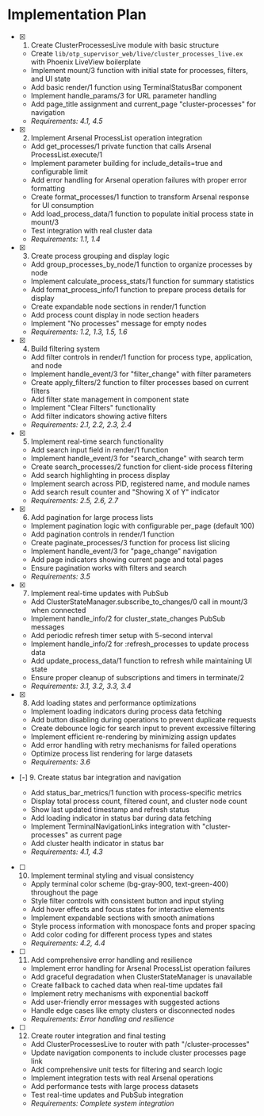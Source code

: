 # Implementation Plan

- [x] 1. Create ClusterProcessesLive module with basic structure





  - Create `lib/otp_supervisor_web/live/cluster_processes_live.ex` with Phoenix LiveView boilerplate
  - Implement mount/3 function with initial state for processes, filters, and UI state
  - Add basic render/1 function using TerminalStatusBar component
  - Implement handle_params/3 for URL parameter handling
  - Add page_title assignment and current_page "cluster-processes" for navigation
  - _Requirements: 4.1, 4.5_

- [x] 2. Implement Arsenal ProcessList operation integration





  - Add get_processes/1 private function that calls Arsenal ProcessList.execute/1
  - Implement parameter building for include_details=true and configurable limit
  - Add error handling for Arsenal operation failures with proper error formatting
  - Create format_processes/1 function to transform Arsenal response for UI consumption
  - Add load_process_data/1 function to populate initial process state in mount/3
  - Test integration with real cluster data
  - _Requirements: 1.1, 1.4_

- [x] 3. Create process grouping and display logic




  - Add group_processes_by_node/1 function to organize processes by node
  - Implement calculate_process_stats/1 function for summary statistics
  - Add format_process_info/1 function to prepare process details for display
  - Create expandable node sections in render/1 function
  - Add process count display in node section headers
  - Implement "No processes" message for empty nodes
  - _Requirements: 1.2, 1.3, 1.5, 1.6_

- [x] 4. Build filtering system





  - Add filter controls in render/1 function for process type, application, and node
  - Implement handle_event/3 for "filter_change" with filter parameters
  - Create apply_filters/2 function to filter processes based on current filters
  - Add filter state management in component state
  - Implement "Clear Filters" functionality
  - Add filter indicators showing active filters
  - _Requirements: 2.1, 2.2, 2.3, 2.4_

- [x] 5. Implement real-time search functionality






  - Add search input field in render/1 function
  - Implement handle_event/3 for "search_change" with search term
  - Create search_processes/2 function for client-side process filtering
  - Add search highlighting in process display
  - Implement search across PID, registered name, and module names
  - Add search result counter and "Showing X of Y" indicator
  - _Requirements: 2.5, 2.6, 2.7_

- [x] 6. Add pagination for large process lists






  - Implement pagination logic with configurable per_page (default 100)
  - Add pagination controls in render/1 function
  - Create paginate_processes/3 function for process list slicing
  - Implement handle_event/3 for "page_change" navigation
  - Add page indicators showing current page and total pages
  - Ensure pagination works with filters and search
  - _Requirements: 3.5_

- [x] 7. Implement real-time updates with PubSub





  - Add ClusterStateManager.subscribe_to_changes/0 call in mount/3 when connected
  - Implement handle_info/2 for cluster_state_changes PubSub messages
  - Add periodic refresh timer setup with 5-second interval
  - Implement handle_info/2 for :refresh_processes to update process data
  - Add update_process_data/1 function to refresh while maintaining UI state
  - Ensure proper cleanup of subscriptions and timers in terminate/2
  - _Requirements: 3.1, 3.2, 3.3, 3.4_

- [x] 8. Add loading states and performance optimizations






  - Implement loading indicators during process data fetching
  - Add button disabling during operations to prevent duplicate requests
  - Create debounce logic for search input to prevent excessive filtering
  - Implement efficient re-rendering by minimizing assign updates
  - Add error handling with retry mechanisms for failed operations
  - Optimize process list rendering for large datasets
  - _Requirements: 3.6_

- [-] 9. Create status bar integration and navigation



  - Add status_bar_metrics/1 function with process-specific metrics
  - Display total process count, filtered count, and cluster node count
  - Show last updated timestamp and refresh status
  - Add loading indicator in status bar during data fetching
  - Implement TerminalNavigationLinks integration with "cluster-processes" as current page
  - Add cluster health indicator in status bar
  - _Requirements: 4.1, 4.3_

- [ ] 10. Implement terminal styling and visual consistency
  - Apply terminal color scheme (bg-gray-900, text-green-400) throughout the page
  - Style filter controls with consistent button and input styling
  - Add hover effects and focus states for interactive elements
  - Implement expandable sections with smooth animations
  - Style process information with monospace fonts and proper spacing
  - Add color coding for different process types and states
  - _Requirements: 4.2, 4.4_

- [ ] 11. Add comprehensive error handling and resilience
  - Implement error handling for Arsenal ProcessList operation failures
  - Add graceful degradation when ClusterStateManager is unavailable
  - Create fallback to cached data when real-time updates fail
  - Implement retry mechanisms with exponential backoff
  - Add user-friendly error messages with suggested actions
  - Handle edge cases like empty clusters or disconnected nodes
  - _Requirements: Error handling and resilience_

- [ ] 12. Create router integration and final testing
  - Add ClusterProcessesLive to router with path "/cluster-processes"
  - Update navigation components to include cluster processes page link
  - Add comprehensive unit tests for filtering and search logic
  - Implement integration tests with real Arsenal operations
  - Add performance tests with large process datasets
  - Test real-time updates and PubSub integration
  - _Requirements: Complete system integration_